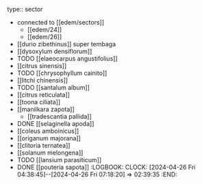 type:: sector

- connected to [[edem/sectors]]
	- [[edem/24]]
	- [[edem/26]]
- [[durio zibethinus]] super tembaga
- [[dysoxylum densiflorum]]
- TODO [[elaeocarpus angustifolius]]
- [[citrus sinensis]]
- TODO [[chrysophyllum cainito]]
- [[litchi chinensis]]
- TODO [[santalum album]]
- [[citrus reticulata]]
- [[toona ciliata]]
- [[manilkara zapota]]
	- [[tradescantia pallida]]
- DONE [[selaginella apoda]]
- [[coleus amboinicus]]
- [[origanum majorana]]
- [[clitoria ternatea]]
- [[solanum melongena]]
- TODO [[lansium parasiticum]]
- DONE [[pouteria sapota]]
  :LOGBOOK:
  CLOCK: [2024-04-26 Fri 04:38:45]--[2024-04-26 Fri 07:18:20] =>  02:39:35
  :END: